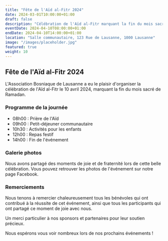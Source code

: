 ```yaml
---
title: "Fête de l'Aïd al-Fitr 2024"
date: 2024-03-01T10:00:00+01:00
draft: false
description: "Célébration de l'Aïd al-Fitr marquant la fin du mois sacré de Ramadan."
eventDate: 2024-04-10T08:00:00+01:00
endDate: 2024-04-10T14:00:00+01:00
location: "Salle communautaire, 123 Rue de Lausanne, 1000 Lausanne"
image: "/images/placeholder.jpg"
featured: true
weight: 10
---
```


## Fête de l'Aïd al-Fitr 2024

L'Association Bosniaque de Lausanne a eu le plaisir d'organiser la célébration de l'Aïd al-Fitr le 10 avril 2024, marquant la fin du mois sacré de Ramadan.

### Programme de la journée

- 08h00 : Prière de l'Aïd
- 09h00 : Petit-déjeuner communautaire
- 10h30 : Activités pour les enfants
- 12h00 : Repas festif
- 14h00 : Fin de l'événement

### Galerie photos

Nous avons partagé des moments de joie et de fraternité lors de cette belle célébration. Vous pouvez retrouver les photos de l'événement sur notre page Facebook.

### Remerciements

Nous tenons à remercier chaleureusement tous les bénévoles qui ont contribué à la réussite de cet événement, ainsi que tous les participants qui ont partagé ce moment de joie avec nous.

Un merci particulier à nos sponsors et partenaires pour leur soutien précieux.

Nous espérons vous voir nombreux lors de nos prochains événements !